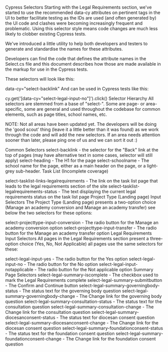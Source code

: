 Cypress Selectors
Starting with the Legal Requirements section, we've started to use the recommended data-cy attributes on pertinent tags in the UI to better facilitate testing as the IDs are used (and often generated by) the UI code and clashes were becoming increasingly frequent and problematic. Using this selector style means code changes are much less likely to clobber existing Cypress tests.

We've introduced a little utility to help both developers and testers to generate and standardise the names for these attributes.

Developers can find the code that defines the attribute names in the Select.cs file and this document describes how those are made available in the markup for use in the Cypress tests.

These selectors will look like this:

data-cy="select-backlink"
And can be used in Cypress tests like this:

cy.get('[data-cy="select-legal-input-no"]').click()
Selector Hierarchy
All selectors are stemmed from a base of "select-". Some are page- or area-specific, some are general and used throughout the codebase for common elements, such as page titles, school names, etc.

NOTE: Not all areas have been updated yet. The developers will be doing the 'good scout' thing (leave it a little better than it was found) as we work through the code and will add the new selectors. If an area needs attention sooner than later, please ping one of us and we can sort it out :)

Common Selectors
select-backlink - the selector for the "Back" link at the top of pages (may have alternative text in some cases, selector will still apply)
select-heading - The H1 for the page
select-schoolname - The school name for the page, either as a main header on the page, or a light-grey sub-header.
Task List
(Incomplete coverage)

select-tasklist-links-legalrequirements - The link on the task list page that leads to the legal requirements section of the site
select-tasklist-legalrequirements-status - The text displaying the current legal requirements status on the task list page
Project Type (Landing page)
Input Selectors
The Project Type (Landing page) presents a two-option choice (Manage an academy conversion and Manage an academy transfer) see below the two selectors for these options:

select-projecttype-input-conversion - The radio button for the Manage an academy conversion option
select-projecttype-input-transfer - The radio button for the Manage an academy transfer option
Legal Requirements
Input Selectors
All pages in the Legal Requirements section present a three-option choice (Yes, No, Not Applicable) all pages use the same selectors for these:

select-legal-input-yes - The radio button for the Yes option
select-legal-input-no - The radio button for the No option
select-legal-input-notapplicable - The radio button for the Not applicable option
Summary Page Selectors
select-legal-summary-iscomplete - The checkbox used to mark the Legal Requirements complete
select-legal-summary-submitbutton - The Confirm and Continue button
select-legal-summary-governingbody-status - The status text for the governing body question
select-legal-summary-governingbody-change - The Change link for the governing body question
select-legal-summary-consultation-status - The status text for the consultation question
select-legal-summary-consultation-change - The Change link for the consultation question
select-legal-summary-diocesanconsent-status - The status text for diocesan consent question
select-legal-summary-diocesanconsent-change - The Change link for the diocesan consent question
select-legal-summary-foundationconsent-status - The status text for the foundation consent question
select-legal-summary-foundationconsent-change - The Change link for the foundation consent question